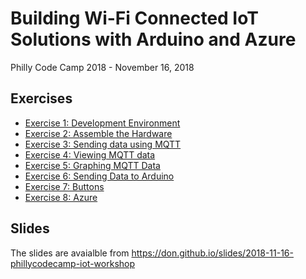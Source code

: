 # Building Wi-Fi Connected IoT Solutions with Arduino and Azure
Philly Code Camp 2018 - November 16, 2018

## Exercises

* [Exercise 1: Development Environment](exercises/exercise1.md)
* [Exercise 2: Assemble the Hardware](exercises/exercise2.md)
* [Exercise 3: Sending data using MQTT](exercises/exercise3.md)
* [Exercise 4: Viewing MQTT data](exercises/exercise4.md)
* [Exercise 5: Graphing MQTT Data](exercises/exercise5.md)
* [Exercise 6: Sending Data to Arduino](exercises/exercise6.md)
* [Exercise 7: Buttons](exercises/exercise7.md)
* [Exercise 8: Azure](exercises/exercise8.md)

## Slides

The slides are avaialble from https://don.github.io/slides/2018-11-16-phillycodecamp-iot-workshop
